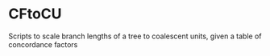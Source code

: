 # CFtoCU
Scripts to scale branch lengths of a tree to coalescent units, given a table of concordance factors
